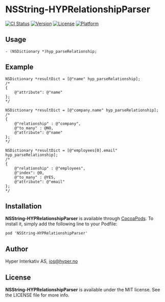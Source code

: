 # NSString-HYPRelationshipParser

[![CI Status](http://img.shields.io/travis/hyperoslo/NSString-HYPRelationshipParser.svg?style=flat)](https://travis-ci.org/hyperoslo/NSString-HYPRelationshipParser)
[![Version](https://img.shields.io/cocoapods/v/NSString-HYPRelationshipParser.svg?style=flat)](http://cocoadocs.org/docsets/NSString-HYPRelationshipParser)
[![License](https://img.shields.io/cocoapods/l/NSString-HYPRelationshipParser.svg?style=flat)](http://cocoadocs.org/docsets/NSString-HYPRelationshipParser)
[![Platform](https://img.shields.io/cocoapods/p/NSString-HYPRelationshipParser.svg?style=flat)](http://cocoadocs.org/docsets/NSString-HYPRelationshipParser)

## Usage

```objc
- (NSDictionary *)hyp_parseRelationship;
```

## Example

```objc
NSDictionary *resultDict = [@"name" hyp_parseRelationship];
/*
{
    @"attribute": @"name"
};
*/

NSDictionary *resultDict = [@"company.name" hyp_parseRelationship];
/*
{
    @"relationship" : @"company",
    @"to_many" : @NO,
    @"attribute": @"name"
};
*/

NSDictionary *resultDict = [@"employees[0].email" hyp_parseRelationship];
/*
{
    @"relationship" : @"employees",
    @"index": @0,
    @"to_many" : @YES,
    @"attribute": @"email"
};
*/
```

## Installation

**NSString-HYPRelationshipParser** is available through [CocoaPods](http://cocoapods.org). To install
it, simply add the following line to your Podfile:

`pod 'NSString-HYPRelationshipParser'`

## Author

Hyper Interkativ AS, ios@hyper.no

## License

**NSString-HYPRelationshipParser** is available under the MIT license. See the LICENSE file for more info.

